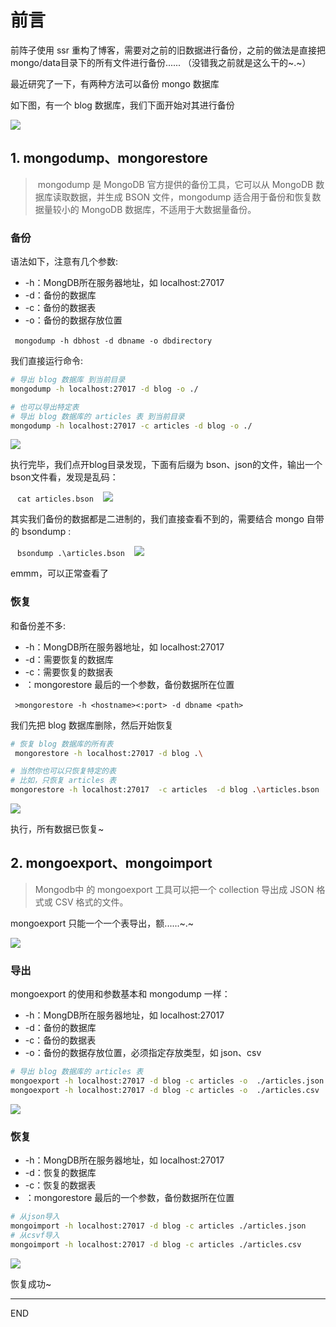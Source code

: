 # 前言

前阵子使用 ssr 重构了博客，需要对之前的旧数据进行备份，之前的做法是直接把mongo/data目录下的所有文件进行备份...... （没错我之前就是这么干的~.~）

最近研究了一下，有两种方法可以备份 mongo 数据库

如下图，有一个 blog 数据库，我们下面开始对其进行备份

![](https://upload-images.jianshu.io/upload_images/10390288-d75f791a92b0a223.png?imageMogr2/auto-orient/strip%7CimageView2/2/w/1240)

## 1. mongodump、mongorestore

> ​ mongodump 是 MongoDB 官方提供的备份工具，它可以从 MongoDB 数据库读取数据，并生成 BSON 文件，mongodump 适合用于备份和恢复数据量较小的 MongoDB 数据库，不适用于大数据量备份。

### 备份

语法如下，注意有几个参数:

* -h：MongDB所在服务器地址，如 localhost:27017
* -d：备份的数据库
* -c：备份的数据表
* -o：备份的数据存放位置

` `  ` mongodump -h dbhost -d dbname -o dbdirectory `  ` ` 

我们直接运行命令:

``` bash 
# 导出 blog 数据库 到当前目录
mongodump -h localhost:27017 -d blog -o ./

# 也可以导出特定表
# 导出 blog 数据库的 articles 表 到当前目录
mongodump -h localhost:27017 -c articles -d blog -o ./
``` 
![](https://upload-images.jianshu.io/upload_images/10390288-c3bfe30ad0f31250.png?imageMogr2/auto-orient/strip%7CimageView2/2/w/1240)

执行完毕，我们点开blog目录发现，下面有后缀为 bson、json的文件，输出一个bson文件看，发现是乱码：

` `  ` cat articles.bson `  ` ` 
![](https://upload-images.jianshu.io/upload_images/10390288-16dc64db99a795a7.png?imageMogr2/auto-orient/strip%7CimageView2/2/w/1240)

其实我们备份的数据都是二进制的，我们直接查看不到的，需要结合 mongo 自带的 bsondump :

` `  ` bsondump .\articles.bson `  ` ` 
![](https://upload-images.jianshu.io/upload_images/10390288-3386de09c5d8ad06.png?imageMogr2/auto-orient/strip%7CimageView2/2/w/1240)

emmm，可以正常查看了

### 恢复

和备份差不多:

* -h：MongDB所在服务器地址，如 localhost:27017
* -d：需要恢复的数据库
* -c：需要恢复的数据表
* <path>：mongorestore 最后的一个参数，备份数据所在位置

` `  ` >mongorestore -h <hostname><:port> -d dbname <path> `  ` ` 

我们先把 blog 数据库删除，然后开始恢复

``` bash
# 恢复 blog 数据库的所有表
 mongorestore -h localhost:27017 -d blog .\

# 当然你也可以只恢复特定的表
# 比如，只恢复 articles 表
mongorestore -h localhost:27017  -c articles  -d blog .\articles.bson
```
![](https://upload-images.jianshu.io/upload_images/10390288-6f007b56004a19da.png?imageMogr2/auto-orient/strip%7CimageView2/2/w/1240)

执行，所有数据已恢复~

## 2. mongoexport、mongoimport

> Mongodb中 的 mongoexport 工具可以把一个 collection 导出成 JSON 格式或 CSV 格式的文件。

mongoexport 只能一个一个表导出，额......~.~

![](https://upload-images.jianshu.io/upload_images/10390288-1d46653a656fa346.png?imageMogr2/auto-orient/strip%7CimageView2/2/w/1240)

### 导出

mongoexport 的使用和参数基本和 mongodump 一样：

* -h：MongDB所在服务器地址，如 localhost:27017
* -d：备份的数据库
* -c：备份的数据表
* -o：备份的数据存放位置，必须指定存放类型，如 json、csv

``` bash 
# 导出 blog 数据库的 articles 表
mongoexport -h localhost:27017 -d blog -c articles -o  ./articles.json
mongoexport -h localhost:27017 -d blog -c articles -o  ./articles.csv
```
![](https://upload-images.jianshu.io/upload_images/10390288-57c926d80683937b.png?imageMogr2/auto-orient/strip%7CimageView2/2/w/1240)

### 恢复

* -h：MongDB所在服务器地址，如 localhost:27017
* -d：恢复的数据库
* -c：恢复的数据表
* <path>：mongorestore 最后的一个参数，备份数据所在位置

``` bash 
# 从json导入
mongoimport -h localhost:27017 -d blog -c articles ./articles.json
# 从csvf导入
mongoimport -h localhost:27017 -d blog -c articles ./articles.csv
```
![](https://upload-images.jianshu.io/upload_images/10390288-b2300415374e58ba.png?imageMogr2/auto-orient/strip%7CimageView2/2/w/1240)

恢复成功~

---

END

